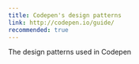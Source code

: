```yaml
---
title: Codepen's design patterns
link: http://codepen.io/guide/
recommended: true
---
```


The design patterns used in Codepen

